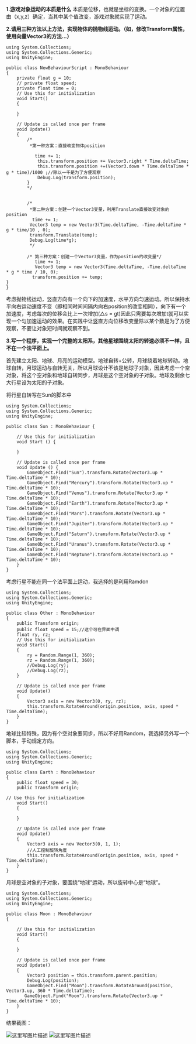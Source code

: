 ﻿**1.游戏对象运动的本质是什么**
本质是位移，也就是坐标的变换。一个对象的位置由（x,y,z）确定，当其中某个值改变，游戏对象就实现了运动。

**2.请用三种方法以上方法，实现物体的抛物线运动。（如，修改Transform属性，使用向量Vector3的方法...）**

```
using System.Collections;
using System.Collections.Generic;
using UnityEngine;

public class NewBehaviourScript : MonoBehaviour
{
    private float g = 10;
    // private float speed;
    private float time = 0;
    // Use this for initialization
    void Start()
    {

    }

    // Update is called once per frame
    void Update()
    {
        /* 
         *第一种方案：直接改变物体position

           time += 1;
            this.transform.position += Vector3.right * Time.deltaTime;
            this.transform.position +=(Vector3.down * Time.deltaTime * g * time)/1000 ;//除以一千是为了方便观察
            Debug.Log(transform.position);
        }
        */


        /*
         *第二种方案：创建一个Vector3变量，利用Translate直接改变对象的position
          time += 1;
         Vector3 temp = new Vector3(Time.deltaTime, -Time.deltaTime * g * time/10 , 0);
         transform.Translate(temp);
         Debug.Log(time*g);
         */

        /* 第三种方案：创建一个Vector3变量，作为position的改变量*/
           time += 1;
           Vector3 temp = new Vector3(Time.deltaTime, -Time.deltaTime * g * time / 10, 0);
          transform.position += temp;
}
}

```

考虑抛物线运动，竖直方向有一个向下的加速度，水平方向匀速运动。所以保持水平向右运动速度不变（即相同时间间隔内向右position的改变相同），向下有一个加速度，考虑每次的位移会比上一次增加(△s = gt)因此只需要每次增加t就可以实现一个匀加速运动的效果。在实践中让竖直方向位移改变量除以某个数是为了方便观察，不要让对象短时间就观察不到。


**3.写一个程序，实现一个完整的太阳系，其他星球围绕太阳的转速必须不一样，且不在一个法平面上。**

首先建立太阳、地球、月亮的运动模型。地球自转+公转，月球绕着地球转动。地球自转，月球运动与自转无关，所以月球设计不该是地球子对象，因此考虑一个空对象，将这个空对象和地球自转同步，月球是这个空对象的子对象。地球及剩余七大行星设为太阳的子对象。

将行星自转写在Sun的脚本中

```
using System.Collections;
using System.Collections.Generic;
using UnityEngine;

public class Sun : MonoBehaviour {

	// Use this for initialization
	void Start () {
		
	}
	
	// Update is called once per frame
	void Update () {
        GameObject.Find("Sun").transform.Rotate(Vector3.up * Time.deltaTime * 10);
        GameObject.Find("Mercury").transform.Rotate(Vector3.up * Time.deltaTime * 10);
        GameObject.Find("Venus").transform.Rotate(Vector3.up * Time.deltaTime * 10);
        GameObject.Find("Earth").transform.Rotate(Vector3.up * Time.deltaTime * 10);
        GameObject.Find("Mars").transform.Rotate(Vector3.up * Time.deltaTime * 10);
        GameObject.Find("Jupiter").transform.Rotate(Vector3.up * Time.deltaTime * 10);
        GameObject.Find("Saturn").transform.Rotate(Vector3.up * Time.deltaTime * 10);
        GameObject.Find("Uranus").transform.Rotate(Vector3.up * Time.deltaTime * 10);
        GameObject.Find("Neptune").transform.Rotate(Vector3.up * Time.deltaTime * 10);
    }
}

```


考虑行星不能在同一个法平面上运动，我选择的是利用Ramdon

```
using System.Collections;
using System.Collections.Generic;
using UnityEngine;

public class Other : MonoBehaviour
{
    public Transform origin;
    public float speed = 15;//这个可在界面中调
    float ry, rz;
    // Use this for initialization
    void Start()
    {
        ry = Random.Range(1, 360);
        rz = Random.Range(1, 360);
        //Debug.Log(ry);
        //Debug.Log(rz);
    }

    // Update is called once per frame
    void Update()
    {
        Vector3 axis = new Vector3(0, ry, rz);
        this.transform.RotateAround(origin.position, axis, speed * Time.deltaTime);
    }
}

```

地球比较特殊，因为有个空对象要同步，所以不好用Random，我选择另外写一个脚本，手动规定方向。

```
using System.Collections;
using System.Collections.Generic;
using UnityEngine;

public class Earth : MonoBehaviour
{
    public float speed = 30;
    public Transform origin;

// Use this for initialization
    void Start()
    {

    }

    // Update is called once per frame
    void Update()
    {
        Vector3 axis = new Vector3(0, 1, 1);
        //人工控制旋转角度
        this.transform.RotateAround(origin.position, axis, speed * Time.deltaTime);
    }
}

```

月球是空对象的子对象，要围绕“地球”运动，所以旋转中心是“地球”。

```
using System.Collections;
using System.Collections.Generic;
using UnityEngine;

public class Moon : MonoBehaviour
{

    // Use this for initialization
    void Start()
    {

    }

    // Update is called once per frame
    void Update()
    {
        Vector3 position = this.transform.parent.position;
        Debug.Log(position);
        GameObject.Find("Moon").transform.RotateAround(position, Vector3.up, 360 * Time.deltaTime);
       GameObject.Find("Moon").transform.Rotate(Vector3.up * Time.deltaTime * 10);
    }
}

```


结果截图：

![这里写图片描述](https://img-blog.csdn.net/20180331151743451?watermark/2/text/aHR0cHM6Ly9ibG9nLmNzZG4ubmV0L3FxXzMyMzM1MDk1/font/5a6L5L2T/fontsize/400/fill/I0JBQkFCMA==/dissolve/70)
![这里写图片描述](https://img-blog.csdn.net/20180331151620717?watermark/2/text/aHR0cHM6Ly9ibG9nLmNzZG4ubmV0L3FxXzMyMzM1MDk1/font/5a6L5L2T/fontsize/400/fill/I0JBQkFCMA==/dissolve/70)

